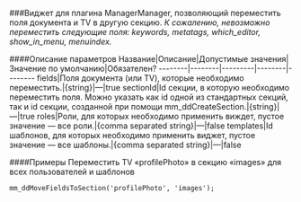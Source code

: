 ###Виджет для плагина ManagerManager, позволяющий переместить поля документа и TV в другую секцию. 
*К сожалению, невозможно переместить следующие поля: keywords, metatags, which_editor, show_in_menu, menuindex.*

####Описание параметров
Название|Описание|Допустимые значения|Значение по умолчанию|Обязателен?
--------|--------|---------|--------|--------
fields|Поля документа (или TV), которые необходимо переместить.|{string}|—|true
sectionId|Id секции, в которую необходимо переместить поля. Можно указать как id одной из стандартных секций, так и id секции, созданной при помощи mm_ddCreateSection.|{string}|—|true
roles|Роли, для которых необходимо применить виждет, пустое значение — все роли.|{comma separated string}|—|false
templates|Id шаблонов, для которых необходимо применить виджет, пустое значение — все шаблоны.|{comma separated string}|—|false

####Примеры
Переместить TV «profilePhoto» в секцию «images» для всех пользователей и шаблонов
	
	mm_ddMoveFieldsToSection('profilePhoto', 'images');